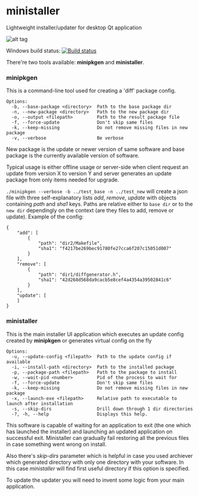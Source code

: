 # ministaller
Lightweight installer/updater for desktop Qt application

![alt tag](https://raw.githubusercontent.com/Ribtoks/ministaller/master/scrot.png)

Windows build status: [![Build status](https://ci.appveyor.com/api/projects/status/0r932de83dibgao6/branch/master?svg=true)](https://ci.appveyor.com/project/Ribtoks/ministaller/branch/master)

There're two tools available: **minipkgen** and **ministaller**.

### minipkgen

This is a command-line tool used for creating a 'diff' package config.

    Options:
      -b, --base-package <directory>  Path to the base package dir
      -n, --new-package <directory>   Path to the new package dir
      -o, --output <filepath>         Path to the result package file
      -f, --force-update              Don't skip same files
      -k, --keep-missing              Do not remove missing files in new package
      -v, --verbose                   Be verbose

New package is the update or newer version of same software and base package is the currently available version of software.

Typical usage is either offline usage or server-side when client request an update from version X to version Y and server generates an update package from only items needed for upgrade.

`./minipkgen --verbose -b ../test_base -n ../test_new` will create a json file with three self-explanatory lists _add_, _remove_, _update_ with objects containing _path_ and _sha1_ keys. Paths are relative either to `base dir` or to the `new dir` dependingly on the context (are they files to add, remove or update). Example of the config:

    {
        "add": [
            {
                "path": "dir2/Makefile",
                "sha1": "f4217be269bec91780fe27cca6f207c15051d007"
            }
        ],
        "remove": [
            {
                "path": "dir1/diffgenerator.h",
                "sha1": "42d268d568da9cacb5e8cef4a4354a39502841c6"
            }
        ],
        "update": [
        ]
    }

### ministaller

This is the main installer UI application which executes an update config created by **minipkgen** or generates virtual config on the fly

    Options:
      -u, --update-config <filepath>  Path to the update config if available
      -i, --install-path <directory>  Path to the installed package
      -p, --package-path <filepath>   Path to the package to install
      -w, --wait-pid <number>         Pid of the process to wait for
      -f, --force-update              Don't skip same files
      -k, --keep-missing              Do not remove missing files in new package
      -x, --launch-exe <filepath>     Relative path to executable to launch after installation
      -s, --skip-dirs                 Drill down through 1 dir directories
      -?, -h, --help                  Displays this help.

This software is capable of waiting for an application to exit (the one which has launched the installer) and launching an updated application on successful exit. Ministaller can gradually fail restoring all the previous files in case something went wrong on install.

Also there's _skip-dirs_ parameter which is helpful in case you used archiever which generated directory with only one directory with your software. In this case _ministaller_ will find first useful directory if this option is specified.

To update the updater you will need to invent some logic from your main application.
